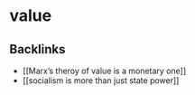# value



## Backlinks

-   [[Marx&rsquo;s theroy of value is a monetary one]]
-   [[socialism is more than just state power]]
